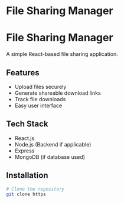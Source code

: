 # File Sharing Manager

# File Sharing Manager

A simple React-based file sharing application.

## Features
- Upload files securely
- Generate shareable download links
- Track file downloads
- Easy user interface

## Tech Stack
- React.js
- Node.js (Backend if applicable)
- Express
- MongoDB (if database used)

## Installation

```bash
# Clone the repository
git clone https
